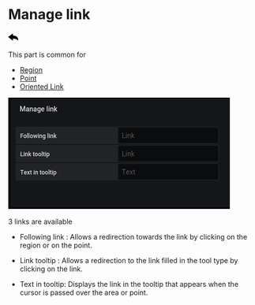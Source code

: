 
# Manage link
[![](../../screenshots/other/Go-back.png)](coordinates.md)
 


This part is common for 

- [Region](coordinates-space-region.md)
- [Point](coordinates-space-point.md)
- [Oriented Link](coordinates-space-link.md)


![main metric](../../screenshots/editor/coordinates/manage-link/manage-link.png)



3 links are available


- Following link : Allows a redirection towards the link by clicking on the region or on the point.

- Link tooltip : Allows a redirection to the link filled in the tool type by clicking on the link.

- Text in tooltip: Displays the link in the tooltip that appears when the cursor is passed over the area or point.
